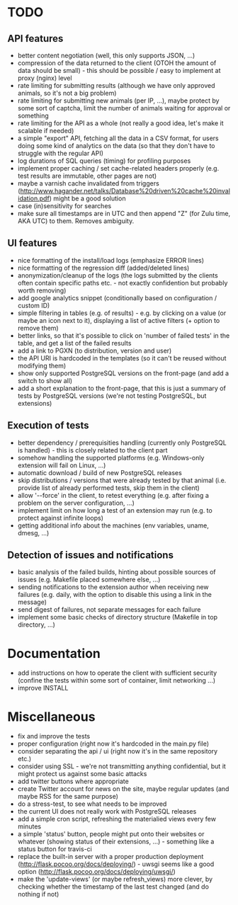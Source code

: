 # TODO


## API features

* better content negotiation (well, this only supports JSON, ...)
* compression of the data returned to the client (OTOH the amount of data should be small) - this should be possible / easy to implement at proxy (nginx) level
* rate limiting for submitting results (although we have only approved animals, so it's not a big problem)
* rate limiting for submitting new animals (per IP, ...), maybe protect by some sort of captcha, limit the number of animals waiting for approval or something
* rate limiting for the API as a whole (not really a good idea, let's make it scalable if needed)
* a simple "export" API, fetching all the data in a CSV format, for users doing some kind of analytics on the data (so that they don't have to struggle with the regular API)
* log durations of SQL queries (timing) for profiling purposes
* implement proper caching / set cache-related headers properly (e.g. test results are immutable, other pages are not)
* maybe a varnish cache invalidated from triggers (http://www.hagander.net/talks/Database%20driven%20cache%20invalidation.pdf) might be a good solution
* case (in)sensitivity for searches
* make sure all timestamps are in UTC and then append "Z" (for Zulu time, AKA UTC) to them. Removes ambiguity.


## UI features

* nice formatting of the install/load logs (emphasize ERROR lines)
* nice formatting of the regression diff (added/deleted lines)
* anonymization/cleanup of the logs (the logs submitted by the clients often contain specific paths etc. - not exactly confidention but probably worth removing)
* add google analytics snippet (conditionally based on configuration / custom ID)
* simple filtering in tables (e.g. of results) - e.g. by clicking on a value (or maybe an icon next to it), displaying a list of active filters (+ option to remove them)
* better links, so that it's possible to click on 'number of failed tests' in the table, and get a list of the failed results
* add a link to PGXN (to distribution, version and user)
* the API URI is hardcoded in the templates (so it can't be reused without modifying them)
* show only supported PostgreSQL versions on the front-page (and add a switch to show all)
* add a short explanation to the front-page, that this is just a summary of tests by PostgreSQL versions (we're not testing PostgreSQL, but extensions)


## Execution of tests

* better dependency / prerequisities handling (currently only PostgreSQL is handled) - this is closely related to the client part
* somehow handling the supported platforms (e.g. Windows-only extension will fail on Linux, ...)
* automatic download / build of new PostgreSQL releases
* skip distributions / versions that were already tested by that animal (i.e. provide list of already performed tests, skip them in the client)
* allow '--force' in the client, to retest everything (e.g. after fixing a problem on the server configuration, ...)
* implement limit on how long a test of an extension may run (e.g. to protect against infinite loops)
* getting additional info about the machines (env variables, uname, dmesg, ...)


## Detection of issues and notifications

* basic analysis of the failed builds, hinting about possible sources of issues (e.g. Makefile placed somewhere else, ...)
* sending notifications to the extension author when receiving new failures (e.g. daily, with the option to disable this using a link in the message)
* send digest of failures, not separate messages for each failure
* implement some basic checks of directory structure (Makefile in top directory, ...)


# Documentation

* add instructions on how to operate the client with sufficient security (confine the tests within some sort of container, limit networking ...)
* improve INSTALL


# Miscellaneous

* fix and improve the tests
* proper configuration (right now it's hardcoded in the main.py file)
* consider separating the api / ui (right now it's in the same repository etc.)
* consider using SSL - we're not transmitting anything confidential, but it might protect us against some basic attacks
* add twitter buttons where appropriate
* create Twitter account for news on the site, maybe regular updates (and maybe RSS for the same purpose)
* do a stress-test, to see what needs to be improved
* the current UI does not really work with PostgreSQL releases
* add a simple cron script, refreshing the materialied views every few minutes
* a simple 'status' button, people might put onto their websites or whatever (showing status of their extensions, ...) - something like a status button for travis-ci
* replace the built-in server with a proper production deployment (http://flask.pocoo.org/docs/deploying/) - uwsgi seems like a good option (http://flask.pocoo.org/docs/deploying/uwsgi/)
* make the 'update-views' (or maybe refresh_views) more clever, by checking whether the timestamp of the last test changed (and do nothing if not)
